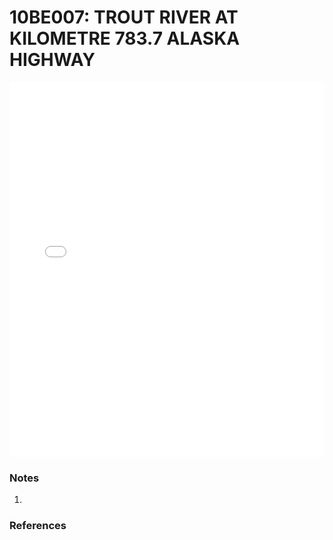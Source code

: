 # 10BE007: TROUT RIVER AT KILOMETRE 783.7 ALASKA HIGHWAY

<iframe src="/_static/stations/10BE007_fdc.html" width="100%" height="600" frameborder="0"></iframe>

### Notes
1. 

### References

